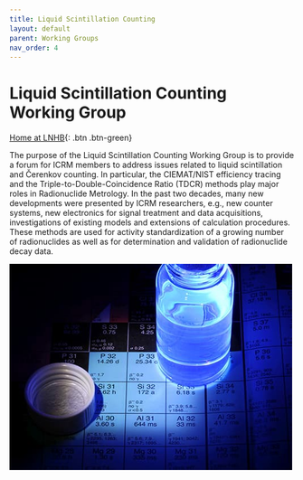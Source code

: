 ```yaml
---
title: Liquid Scintillation Counting
layout: default
parent: Working Groups
nav_order: 4
---
```


# Liquid Scintillation Counting Working Group

[Home at LNHB](http://www.lnhb.fr/home/conferences-publications/icrm_lsc_wg/){: .btn .btn-green}

The purpose of the Liquid Scintillation Counting Working Group is to provide a
forum for ICRM members to address issues related to liquid scintillation and
Čerenkov counting. In particular, the CIEMAT/NIST efficiency tracing and the
Triple-to-Double-Coincidence Ratio (TDCR) methods play major roles in
Radionuclide Metrology. In the past two decades, many new developments were
presented by ICRM researchers, e.g., new counter systems, new electronics for
signal treatment and data acquisitions, investigations of existing models and
extensions of calculation procedures. These methods are used for activity
standardization of a growing number of radionuclides as well as for
determination and validation of radionuclide decay data.

![Si-31](./images/si-31.jpg)
